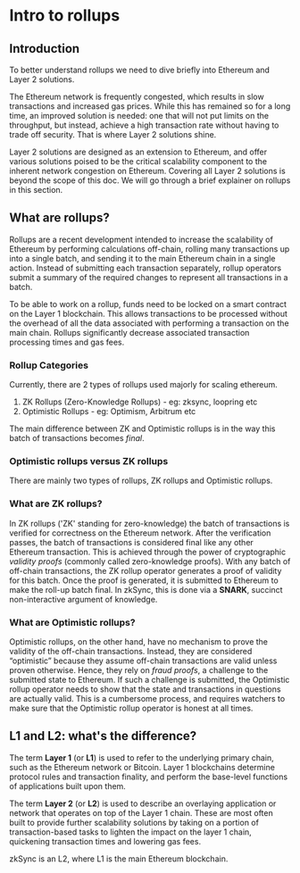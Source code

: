 # Intro to rollups

<TocHeader />
<TOC class="table-of-contents" :include-level="[2,3]" />

## Introduction

To better understand rollups we need to dive briefly into Ethereum and Layer 2 solutions.

The Ethereum network is frequently congested, which results in slow transactions and increased gas prices.
While this has remained so for a long time, an improved solution is needed: one that will not put limits on the throughput, but instead,
achieve a high transaction rate without having to trade off security. That is where Layer 2 solutions shine.

Layer 2 solutions are designed as an extension to Ethereum, and offer various solutions poised to be the critical scalability component to
the inherent network congestion on Ethereum. Covering all Layer 2 solutions is beyond the scope of this doc.
We will go through a brief explainer on rollups in this section.

## What are rollups?

Rollups are a recent development intended to increase the scalability of Ethereum by performing calculations off-chain, rolling many
transactions up into a single batch, and sending it to the main Ethereum chain in a single action.
Instead of submitting each transaction separately, rollup operators submit a summary of the required changes to represent all transactions
in a batch.

To be able to work on a rollup, funds need to be locked on a smart contract on the Layer 1 blockchain.
This allows transactions to be processed without the overhead of all the data associated with performing a transaction on the main chain.
Rollups significantly decrease associated transaction processing times and gas fees.

### Rollup Categories

Currently, there are 2 types of rollups used majorly for scaling ethereum.

1. ZK Rollups (Zero-Knowledge Rollups) - eg: zksync, loopring etc
2. Optimistic Rollups - eg: Optimism, Arbitrum etc

The main difference between ZK and Optimistic rollups is in the way this batch of transactions becomes <em>final</em>.

### Optimistic rollups versus ZK rollups

There are mainly two types of rollups, ZK rollups and Optimistic rollups.

### What are ZK rollups?

In ZK rollups ('ZK' standing for zero-knowledge) the batch of transactions is verified for correctness on the Ethereum network. After the
verification passes, the batch of transactions is considered final like any other Ethereum transaction. This is achieved through the power
of cryptographic <em>validity proofs</em> (commonly called zero-knowledge proofs). With any batch of off-chain transactions, the ZK rollup
operator generates a proof of validity for this batch. Once the proof is generated, it is submitted to Ethereum to make the roll-up batch final.
In zkSync, this is done via a **SNARK**, succinct non-interactive argument of knowledge.

### What are Optimistic rollups?

Optimistic rollups, on the other hand, have no mechanism to prove the validity of the off-chain transactions. Instead, they are considered
“optimistic” because they assume off-chain transactions are valid unless proven otherwise. Hence, they rely on <em>fraud proofs</em>, a
challenge to the submitted state to Ethereum. If such a challenge is submitted, the Optimistic rollup operator needs to show that the
state and transactions in questions are actually valid. This is a cumbersome process, and requires watchers to make sure that the Optimistic
rollup operator is honest at all times.

## L1 and L2: what's the difference?

The term **Layer 1** (or **L1**) is used to refer to the underlying primary chain, such as the Ethereum network or Bitcoin. Layer 1
blockchains determine protocol rules and transaction finality, and perform the base-level functions of applications built upon them.

The term **Layer 2** (or **L2**) is used to describe an overlaying application or network that operates on top of the Layer 1 chain. These
are most often built to provide further scalability solutions by taking on a portion of transaction-based tasks to lighten the impact on the
layer 1 chain, quickening transaction times and lowering gas fees.

zkSync is an L2, where L1 is the main Ethereum blockchain.

